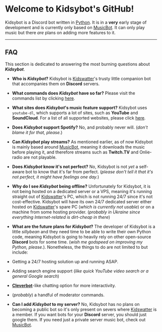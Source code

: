 Welcome to Kidsybot's GitHub!
===================


Kidsybot is a Discord bot written in [Python](https://www.python.org "Python homepage"). It is in a **very** early stage of development and is currently only based on [MusicBot](https://github.com/SexualRhinoceros/MusicBot "MusicBot on GitHub"). It can only play music but there *are* plans on adding more features to it.

----------


FAQ
-------------

This section is dedicated to answering the most burning questions about ***Kidsybot***.

 - **Who is *Kidsybot*?**
Kidsybot is [Kidswatter](https://github.com/Kidswatter "Kidswatter's GitHub")'s trusty little companion bot that accompanies them on **Discord** servers.

 - **What commands does *Kidsybot* have so far?**
 Please visit the commands list by clicking [here](https://github.com/Kidswatter/Kidsybot/wiki/Commands-list "Commands List").
 
 - **What sites does *Kidsybot*'s music feature support?**
Kidsybot uses `youtube-dl`, which supports a lot of sites, such as **YouTube** and **SoundCloud**. For a list of all supported websites, please click [here](https://rg3.github.io/youtube-dl/supportedsites.html "youtube-dl Supported Websites").

 - **Does *Kidsybot* support Spotify?**
 No, and probably never will. (*don't blame it for that, please*.)
 
 - **Can *Kidsybot* play streams?**
 As mentioned earlier, as of now Kidsybot is mainly based around [MusicBot](https://github.com/SexualRhinoceros/MusicBot "MusicBot on GitHub"), meaning it downloads the music before playing it, and therefore streams such as **Twitch.TV** and Onlie-radio are not playable.
 
 - **Does *Kidsybot* know it's not perfect?**
 No, Kidsybot is not *yet* a self-aware bot to know that it's far from perfect. (*please don't tell it that it's not perfect, it might have feelings one day.*)
 - **Why do I see *Kidsybot* being offline?**
 Unfortunately for Kidsybot, it is not being hosted on a dedicated server or a VPS, meaning it's running straight out of [Kidswatter](https://github.com/Kidswatter "Kidswatter's GitHub")'s PC, which is not running 24/7 since it's not cost-effective. Kidsybot will have its own 24/7 dedicated server either hosted on [Kidswatter](https://github.com/Kidswatter "Kidswatter's GitHub")'s spare PC (*which is currently not usable*) or on a machine from some hosting provider. (*probably in Ukraine since everything Internet-related is dirt-cheap in there*)
 
 - **What are the future plans for *Kidsybot*?**
 The developer of Kidsybot is a little *sillybean* and they need time to be able to write their own Python code, meaning Kidsybot is going to heavily rely on other open-source **Discord** bots for some time. (*wish me godspeed on improving my Python, please.*). Nonetheless, the things to do are not limited to but include:
  - Getting a 24/7 hosting solution up and running ASAP.
  - Adding search engine support (*like quick YouTube video search or a general Google search*)
  - [**Cleverbot**](http://www.cleverbot.com/ "Cleverbot Website")-like chatting option for more interactivity.
  - (*probably*) a handful of moderator commands.
 - **Can I add *Kidsybot* to my server?**
 No, Kidsybot has no plans on becoming a public bot so it's only present on severs where [Kidswatter](https://github.com/Kidswatter "Kidswatter's GitHub") is a member. If you want bots for your **Discord** server, you should just google them. If you need just a private server music bot, check out [MusicBot](https://github.com/SexualRhinoceros/MusicBot "MusicBot on GitHub").
